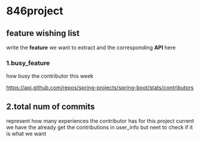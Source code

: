# 846project

## feature wishing list

write the **feature** we want to extract and the corresponding **API** here

### 1.busy_feature
how busy the contributor this week

https://api.github.com/repos/spring-projects/spring-boot/stats/contributors

## 2.total num of commits
represent how many experiences the contributor has for this project
current we have the already get the contributions in user_info
but neet to check if it is what we want
